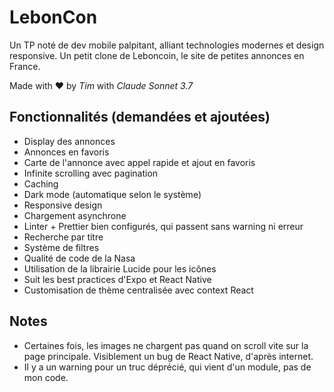 # LebonCon

Un TP noté de dev mobile palpitant, alliant technologies modernes et design responsive.
Un petit clone de Leboncoin, le site de petites annonces en France.

Made with ❤️ by *Tim* with *Claude Sonnet 3.7*

## Fonctionnalités (demandées et ajoutées)

- Display des annonces
- Annonces en favoris
- Carte de l'annonce avec appel rapide et ajout en favoris
- Infinite scrolling avec pagination
- Caching
- Dark mode (automatique selon le système)
- Responsive design
- Chargement asynchrone
- Linter + Prettier bien configurés, qui passent sans warning ni erreur
- Recherche par titre
- Système de filtres
- Qualité de code de la Nasa
- Utilisation de la librairie Lucide pour les icônes
- Suit les best practices d'Expo et React Native
- Customisation de thème centralisée avec context React

## Notes

- Certaines fois, les images ne chargent pas quand on scroll vite sur la page principale. Visiblement un bug de React Native, d'après internet.
- Il y a un warning pour un truc déprécié, qui vient d'un module, pas de mon code.

